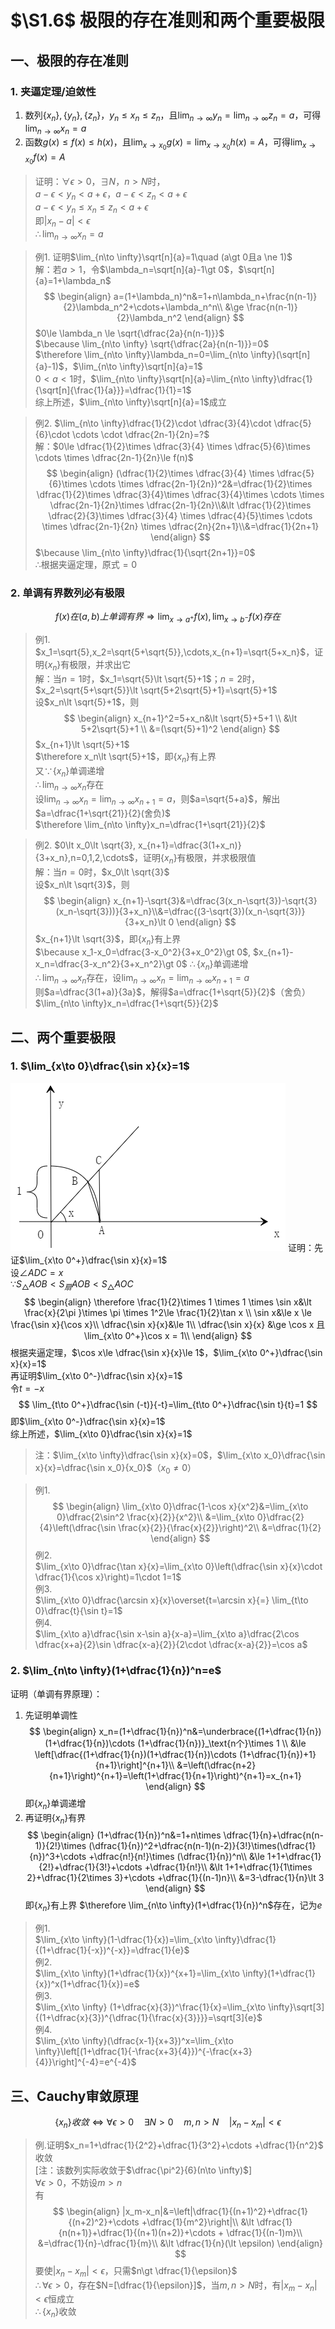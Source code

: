 # $\S1.6$ 极限的存在准则和两个重要极限
## 一、极限的存在准则
### 1. 夹逼定理/迫敛性
1. 数列$\{x_n\},\{y_n\},\{z_n\}$，$y_n\le x_n\le z_n$，且$\lim_{n\to \infty}y_n=\lim_{n\to \infty}z_n=a$，可得$\lim_{n\to \infty}x_n=a$
2. 函数$g(x)\le f(x)\le h(x)$，且$\lim_{x\to x_0}g(x)=\lim_{x\to x_0}h(x)=A$，可得$\lim_{x\to x_0}f(x)=A$

> 证明：$\forall \epsilon \gt 0$，$\exists N$，$n\gt N$时，  
> $a-\epsilon \lt y_n \lt a+\epsilon$，$a-\epsilon \lt z_n \lt a+\epsilon$  
> $a-\epsilon \lt y_n \le x_n \le z_n \lt a+\epsilon$  
> 即$|x_n-a|\lt \epsilon$  
> $\therefore \lim_{n\to \infty}x_n=a$

> 例1. 证明$\lim_{n\to \infty}\sqrt[n]{a}=1\quad (a\gt 0且a \ne 1)$  
> 解：若$a\gt 1$，令$\lambda_n=\sqrt[n]{a}-1\gt 0$，$\sqrt[n]{a}=1+\lambda_n$  
> $$
\begin{align}
a=(1+\lambda_n)^n&=1+n\lambda_n+\frac{n(n-1)}{2}\lambda_n^2+\cdots+\lambda_n^n\\ &\ge \frac{n(n-1)}{2}\lambda_n^2
\end{align}
$$
> $0\le \lambda_n \le \sqrt{\dfrac{2a}{n(n-1)}}$  
> $\because \lim_{n\to \infty} \sqrt{\dfrac{2a}{n(n-1)}}=0$  
> $\therefore \lim_{n\to \infty}\lambda_n=0=\lim_{n\to \infty}(\sqrt[n]{a}-1)$，$\lim_{n\to \infty}\sqrt[n]{a}=1$  
> $0\lt a \lt 1$时，$\lim_{n\to \infty}\sqrt[n]{a}=\lim_{n\to \infty}\dfrac{1}{\sqrt[n]{\frac{1}{a}}}=\dfrac{1}{1}=1$  
> 综上所述，$\lim_{n\to \infty}\sqrt[n]{a}=1$成立

> 例2. $\lim_{n\to \infty}\dfrac{1}{2}\cdot \dfrac{3}{4}\cdot \dfrac{5}{6}\cdot \cdots \cdot \dfrac{2n-1}{2n}=?$  
> 解：$0\le \dfrac{1}{2}\times \dfrac{3}{4} \times \dfrac{5}{6}\times \cdots \times \dfrac{2n-1}{2n}\le f(n)$  
> $$
  \begin{align}
  (\dfrac{1}{2}\times \dfrac{3}{4} \times \dfrac{5}{6}\times \cdots \times \dfrac{2n-1}{2n})^2&=\dfrac{1}{2}\times \dfrac{1}{2}\times \dfrac{3}{4}\times \dfrac{3}{4}\times \cdots \times \dfrac{2n-1}{2n}\times \dfrac{2n-1}{2n}\\&\lt \dfrac{1}{2}\times \dfrac{2}{3}\times \dfrac{3}{4} \times \dfrac{4}{5}\times \cdots \times \dfrac{2n-1}{2n} \times \dfrac{2n}{2n+1}\\&=\dfrac{1}{2n+1}
  \end{align}
  $$
> $\because \lim_{n\to \infty}\dfrac{1}{\sqrt{2n+1}}=0$  
> $\therefore$根据夹逼定理，原式$=0$

### 2. 单调有界数列必有极限
$$
f(x)在(a,b)上单调有界 \Rightarrow \lim_{x\to a^+}f(x) ,  \lim_{x\to b^-}f(x)存在
$$

> 例1. $x_1=\sqrt{5},x_2=\sqrt{5+\sqrt{5}},\cdots,x_{n+1}=\sqrt{5+x_n}$，证明$\{x_n\}$有极限，并求出它  
> 解：当$n=1$时，$x_1=\sqrt{5}\lt \sqrt{5}+1$；$n=2$时，$x_2=\sqrt{5+\sqrt{5}}\lt \sqrt{5+2\sqrt{5}+1}=\sqrt{5}+1$  
> 设$x_n\lt \sqrt{5}+1$，则
  $$
  \begin{align}
   x_{n+1}^2=5+x_n&\lt \sqrt{5}+5+1 \\ &\lt 5+2\sqrt{5}+1 \\ &=(\sqrt{5}+1)^2
  \end{align}
  $$
> $x_{n+1}\lt \sqrt{5}+1$  
> $\therefore x_n\lt \sqrt{5}+1$，即$\{x_n\}$有上界  
> 又$\because \{x_n\}$单调递增  
> $\therefore \lim_{n\to \infty}x_n$存在  
> 设$\lim_{n\to \infty}x_n=\lim_{n\to \infty}x_{n+1}=a$，则$a=\sqrt{5+a}$，解出$a=\dfrac{1+\sqrt{21}}{2}(舍负)$  
> $\therefore \lim_{n\to \infty}x_n=\dfrac{1+\sqrt{21}}{2}$

> 例2. $0\lt x_0\lt \sqrt{3}, x_{n+1}=\dfrac{3(1+x_n)}{3+x_n},n=0,1,2,\cdots$，证明$\{x_n\}$有极限，并求极限值  
> 解：当$n=0$时，$x_0\lt \sqrt{3}$  
> 设$x_n\lt \sqrt{3}$，则
> $$
\begin{align}
x_{n+1}-\sqrt{3}&=\dfrac{3(x_n-\sqrt{3})-\sqrt{3}(x_n-\sqrt{3}))}{3+x_n}\\&=\dfrac{(3-\sqrt{3})(x_n-\sqrt{3})}{3+x_n}\lt 0
\end{align}
 $$
> $x_{n+1}\lt \sqrt{3}$，即$\{x_n\}$有上界  
> $\because x_1-x_0=\dfrac{3-x_0^2}{3+x_0^2}\gt 0$, $x_{n+1}-x_n=\dfrac{3-x_n^2}{3+x_n^2}\gt 0$
> $\therefore \{x_n\}$单调递增  
> $\therefore \lim_{n\to \infty}x_n$存在，设$\lim_{n\to \infty}x_n=\lim_{n\to \infty}x_{n+1}=a$  
> 则$a=\dfrac{3(1+a)}{3a}$，解得$a=\dfrac{1+\sqrt{5}}{2}$（舍负）  
> $\lim_{n\to \infty}x_n=\dfrac{1+\sqrt{5}}{2}$
## 二、两个重要极限
### 1. $\lim_{x\to 0}\dfrac{\sin x}{x}=1$
![](./1/limsinx_x.png)
证明：先证$\lim_{x\to 0^+}\dfrac{\sin x}{x}=1$  
设$\angle ADC=x$  
$\because S_\triangle AOB \lt S_扇AOB \lt S_\triangle AOC$  
$$
\begin{align}
\therefore \frac{1}{2}\times 1 \times 1 \times \sin x&\lt \frac{x}{2\pi }\times \pi \times 1^2\le \frac{1}{2}\tan x \\
\sin x&\le x \le \frac{\sin x}{\cos x}\\
\dfrac{\sin x}{x}&\le 1\\
\dfrac{\sin x}{x} &\ge \cos x 且\lim_{x\to 0^+}\cos x = 1\\
\end{align}
$$
根据夹逼定理，$\cos x\le \dfrac{\sin x}{x}\le 1$，$\lim_{x\to 0^+}\dfrac{\sin x}{x}=1$  
再证明$\lim_{x\to 0^-}\dfrac{\sin x}{x}=1$  
令$t=-x$  
$$
\lim_{t\to 0^+}\dfrac{\sin (-t)}{-t}=\lim_{t\to 0^+}\dfrac{\sin t}{t}=1
$$
即$\lim_{x\to 0^-}\dfrac{\sin x}{x}=1$  
综上所述，$\lim_{x\to 0}\dfrac{\sin x}{x}=1$

> 注：$\lim_{x\to \infty}\dfrac{\sin x}{x}=0$，$\lim_{x\to x_0}\dfrac{\sin x}{x}=\dfrac{\sin x_0}{x_0}$（$x_0\ne 0$）

> 例1. 
> $$
> \begin{align}
\lim_{x\to 0}\dfrac{1-\cos x}{x^2}&=\lim_{x\to 0}\dfrac{2\sin^2 \frac{x}{2}}{x^2}\\
&=\lim_{x\to 0}\dfrac{2}{4}\left(\dfrac{\sin \frac{x}{2}}{\frac{x}{2}}\right)^2\\
&=\dfrac{1}{2}
\end{align}
   $$
> 例2.  
> $\lim_{x\to 0}\dfrac{\tan x}{x}=\lim_{x\to 0}\left(\dfrac{\sin x}{x}\cdot \dfrac{1}{\cos x}\right)=1\cdot 1=1$  
> 例3.  
> $\lim_{x\to 0}\dfrac{\arcsin x}{x}\overset{t=\arcsin x}{=} \lim_{t\to 0}\dfrac{t}{\sin t}=1$  
> 例4.  
> $\lim_{x\to a}\dfrac{\sin x-\sin a}{x-a}=\lim_{x\to a}\dfrac{2\cos \dfrac{x+a}{2}\sin \dfrac{x-a}{2}}{2\cdot \dfrac{x-a}{2}}=\cos a$
### 2. $\lim_{n\to \infty}(1+\dfrac{1}{n})^n=e$
证明（单调有界原理）：  
1. 先证明单调性
    $$
	\begin{align}
	x_n=(1+\dfrac{1}{n})^n&=\underbrace{(1+\dfrac{1}{n})(1+\dfrac{1}{n})\cdots (1+\dfrac{1}{n})}_\text{n个}\times 1 \\
	&\le \left[\dfrac{(1+\dfrac{1}{n})(1+\dfrac{1}{n})\cdots (1+\dfrac{1}{n})+1}{n+1}\right]^{n+1}\\
	&=\left(\dfrac{n+2}{n+1}\right)^{n+1}=\left(1+\dfrac{1}{n+1}\right)^{n+1}=x_{n+1}
	\end{align}
	$$
	即$\{x_n\}$单调递增
2. 再证明$\{x_n\}$有界
   $$
   \begin{align}
   (1+\dfrac{1}{n})^n&=1+n\times \dfrac{1}{n}+\dfrac{n(n-1)}{2!}\times (\dfrac{1}{n})^2+\dfrac{n(n-1)(n-2)}{3!}\times(\dfrac{1}{n})^3+\cdots +\dfrac{n!}{n!}\times (\dfrac{1}{n})^n\\
   &\le 1+1+\dfrac{1}{2!}+\dfrac{1}{3!}+\cdots +\dfrac{1}{n!}\\
   &\lt 1+1+\dfrac{1}{1\times 2}+\dfrac{1}{2\times 3}+\cdots +\dfrac{1}{(n-1)n}\\
   &=3-\dfrac{1}{n}\lt 3
   \end{align}
   $$
   即$\{x_n\}$有上界
$\therefore \lim_{n\to \infty}(1+\dfrac{1}{n})^n$存在，记为$e$

> 例1.   
> $\lim_{x\to \infty}(1-\dfrac{1}{x})=\lim_{x\to \infty}\dfrac{1}{(1+\dfrac{1}{-x})^{-x}}=\dfrac{1}{e}$  
> 例2.  
> $\lim_{x\to \infty}(1+\dfrac{1}{x})^{x+1}=\lim_{x\to \infty}(1+\dfrac{1}{x})^x(1+\dfrac{1}{x})=e$  
> 例3.  
> $\lim_{x\to \infty} (1+\dfrac{x}{3})^\frac{1}{x}=\lim_{x\to \infty}\sqrt[3]{(1+\dfrac{x}{3})^{\dfrac{1}{\frac{x}{3}}}}=\sqrt[3]{e}$  
> 例4.  
> $\lim_{x\to \infty}(\dfrac{x-1}{x+3})^x=\lim_{x\to \infty}\left[(1+\dfrac{1}{-\frac{x+3}{4}})^{-\frac{x+3}{4}}\right]^{-4}=e^{-4}$

## 三、Cauchy审敛原理
$$
\{x_n\}收敛\Leftrightarrow \forall \epsilon \gt 0\quad \exists N\gt 0\quad m,n\gt N\quad |x_n-x_m|\lt \epsilon
$$

> 例.证明$x_n=1+\dfrac{1}{2^2}+\dfrac{1}{3^2}+\cdots +\dfrac{1}{n^2}$ 收敛  
> [注：该数列实际收敛于$\dfrac{\pi^2}{6}(n\to \infty)$]  
> $\forall \epsilon \gt 0$，不妨设$m\gt n$  
> 有
  $$
  \begin{align}
  |x_m-x_n|&=\left|\dfrac{1}{(n+1)^2}+\dfrac{1}{(n+2)^2}+\cdots +\dfrac{1}{m^2}\right|\\
  &\lt \dfrac{1}{n(n+1)}+\dfrac{1}{(n+1)(n+2)}+\cdots + \dfrac{1}{(n-1)m}\\
  &=\dfrac{1}{n}-\dfrac{1}{m}\\
  &\lt \dfrac{1}{n}(\lt \epsilon)  
  \end{align}
  $$
> 要使$|x_n-x_m|\lt \epsilon$，只需$n\gt \dfrac{1}{\epsilon}$  
> $\therefore \forall \epsilon \gt 0$，存在$N=[\dfrac{1}{\epsilon}]$，当$m,n\gt N$时，有$|x_m-x_n|\lt \epsilon$恒成立  
> $\therefore \{x_n\}$收敛